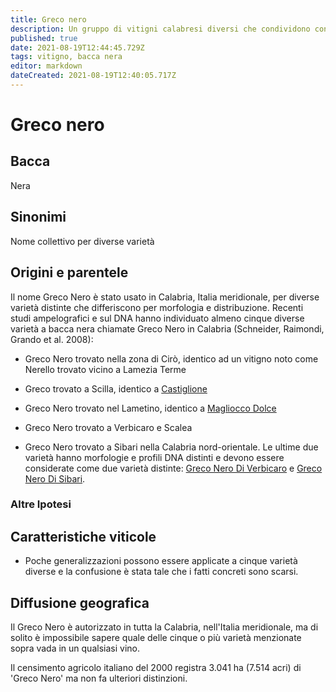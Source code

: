 ```yaml
---
title: Greco nero
description: Un gruppo di vitigni calabresi diversi che condividono confusamente un nome
published: true
date: 2021-08-19T12:44:45.729Z
tags: vitigno, bacca nera
editor: markdown
dateCreated: 2021-08-19T12:40:05.717Z
---
```


# Greco nero

## Bacca
Nera
## Sinonimi
Nome collettivo per diverse varietà

## Origini e parentele
Il nome Greco Nero è stato usato in Calabria, Italia meridionale, per diverse varietà distinte che differiscono per morfologia e distribuzione. Recenti studi ampelografici e sul DNA hanno individuato almeno cinque diverse varietà a bacca nera chiamate Greco Nero in Calabria (Schneider, Raimondi, Grando et al. 2008):

- Greco Nero trovato nella zona di Cirò, identico ad un vitigno noto come Nerello trovato vicino a Lamezia Terme
- Greco trovato a Scilla, identico a [Castiglione](/vitigni/bacca-nera/castiglione)
- Greco Nero trovato nel Lametino, identico a [Magliocco Dolce](/vitigni/bacca-nera/magliocco-dolce)

- Greco Nero trovato a Verbicaro e Scalea
- Greco Nero trovato a Sibari nella Calabria nord-orientale.
Le ultime due varietà hanno morfologie e profili DNA distinti e devono essere considerate come due varietà distinte: [Greco Nero Di Verbicaro](/vitigni/bacca-nera/greco-nero-di-verbicaro) e [Greco Nero Di Sibari](/vitigni/bacca-nera/greco-nero-di-sibari).

### Altre Ipotesi

## Caratteristiche viticole
- Poche generalizzazioni possono essere applicate a cinque varietà diverse e la confusione è stata tale che i fatti concreti sono scarsi.

## Diffusione geografica
Il Greco Nero è autorizzato in tutta la Calabria, nell'Italia meridionale, ma di solito è impossibile sapere quale delle cinque o più varietà menzionate sopra vada in un qualsiasi vino.

Il censimento agricolo italiano del 2000 registra 3.041 ha (7.514 acri) di 'Greco Nero' ma non fa ulteriori distinzioni.